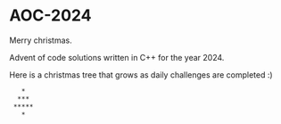 # AOC-2024

Merry christmas.

Advent of code solutions written in C++ for the year 2024.

Here is a christmas tree that grows as daily challenges are completed :)

```
   *
  ***
 *****
   *
```